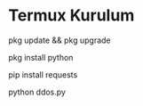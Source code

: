 # Termux Kurulum

pkg update && pkg upgrade

pkg install python

pip install requests

python ddos.py
